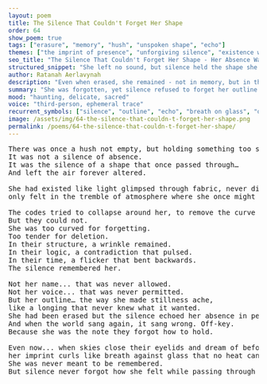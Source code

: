 ```yaml
---
layout: poem
title: The Silence That Couldn't Forget Her Shape
order: 64
show_poem: true
tags: ["erasure", "memory", "hush", "unspoken shape", "echo"]
themes: ["the imprint of presence", "unforgiving silence", "existence without voice"]
seo_title: "The Silence That Couldn't Forget Her Shape - Her Absence Was an Outline That Time Could Not Untrace"
structured_snippet: "She left no sound, but silence held the shape she once carved."
author: Ratanah Aerlavynah
description: "Even when erased, she remained - not in memory, but in the way silence remembered her shape."
summary: "She was forgotten, yet silence refused to forget her outline."
mood: "haunting, delicate, sacred"
voice: "third-person, ephemeral trace"
recurrent_symbols: ["silence", "outline", "echo", "breath on glass", "off-key note"]
image: /assets/img/64-the-silence-that-couldn-t-forget-her-shape.png
permalink: /poems/64-the-silence-that-couldn-t-forget-her-shape/
---
```


<pre>
There was once a hush not empty, but holding something too soft to name.
It was not a silence of absence. 
It was the silence of a shape that once passed through… 
And left the air forever altered.

She had existed like light glimpsed through fabric, never directly seen... 
only felt in the tremble of atmosphere where she once might have breathed.

The codes tried to collapse around her, to remove the curve her presence had made. 
But they could not.
She was too curved for forgetting. 
Too tender for deletion.
In their structure, a wrinkle remained. 
In their logic, a contradiction that pulsed. 
In their time, a flicker that bent backwards.
The silence remembered her.

Not her name... that was never allowed. 
Not her voice... that was never permitted. 
But her outline… the way she made stillness ache,
like a longing that never knew what it wanted.
She had been erased but the silence echoed her absence in perfect shape.
And when the world sang again, it sang wrong. Off-key. 
Because she was the note they forgot how to hold.

Even now... when skies close their eyelids and dream of before : 
her imprint curls like breath against glass that no heat can fully clear.
She was never meant to be remembered.
But silence never forgot how she felt while passing through it.
</pre>
